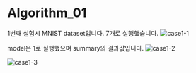 # Algorithm_01
1번째 실험시 MNIST dataset입니다. 7개로 실행했습니다.
![case1-1](https://user-images.githubusercontent.com/81547318/121811849-a3ceba00-cca0-11eb-9c74-41fdfdad28eb.PNG)

model은 1로 실행했으며 summary의 결과값입니다.
![case1-2](https://user-images.githubusercontent.com/81547318/121811888-ccef4a80-cca0-11eb-9594-0ce73803f2f4.PNG)

![case1-3](https://user-images.githubusercontent.com/81547318/121811914-e85a5580-cca0-11eb-8468-58593771874e.PNG)
